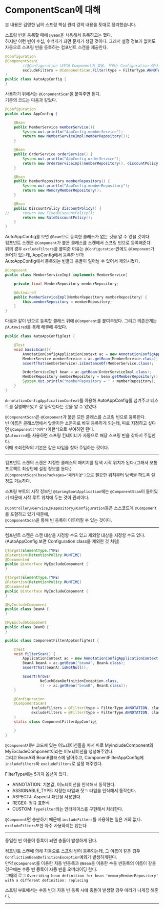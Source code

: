 # ComponentScan에 대해
본 내용은 김영한 님의 스프링 핵심 원리 강의 내용을 토대로 정리했습니다.  

스프링 빈을 등록할 때에 ``@Bean``을 사용해서 등록하고는 했다.  
하지만 이런 빈이 수십, 수백개가 되면 문제가 생길 것이다. 그래서 설정 정보가 없어도 자동으로 스프링 빈을 등록하는 컴포넌트 스캔을 제공한다.  
```java
@Configuration
@ComponentScan(
        //@Configuration 내부에 Component가 있음. 우리는 Configuration 에서 Bean 으로 등록해줬기 때문에 충돌할 수 있으므로 filter로 뺐다.
        excludeFilters = @ComponentScan.Filter(type = FilterType.ANNOTATION, classes = Configuration.class)
)
public class AutoAppConfig {
}
```
사용하기 위해서는 ``@ConponentScan``을 붙여주면 된다.  
기존의 코드는 다음과 같았다.  
```java
@Configuration
public class AppConfig {

    @Bean
    public MemberService memberService(){
        System.out.println("AppConfig.memberService");
        return new MemberServiceImpl(memberRepository());
    }

    @Bean
    public OrderService orderService() {
        System.out.println("AppConfig.orderService");
        return new OrderServiceImpl(memberRepository(), discountPolicy());
    }

    @Bean
    public MemberRepository memberRepository() {
        System.out.println("AppConfig.memberRepository");
        return new MemoryMemberRepository();
    }

    @Bean
    public DiscountPolicy discountPolicy() {
//      return new FixedDiscountPolicy();
        return new RateDiscountPolicy();
    }
}
```
AutoAppConfig를 보면 ``@Bean``으로 등록한 클래스가 없는 것을 알 수 있을 것이다.  
컴포넌트 스캔은 ``@Component``가 붙은 클래스를 스캔해서 스프링 빈으로 등록해준다.  
위의 경우 ``excludeFilters``를 붙여준 이유는 ``@Configuration``안에도 ``@Component``가 들어가 있는데, AppConfig에서 등록한 빈과  
AutoAppConfig에서 등록되는 빈들과 충돌이 일어날 수 있어서 제외시켰다.  

```java
@Component
public class MemberServiceImpl implements MemberService{

    private final MemberRepository memberRepository;

    @Autowired
    public MemberServiceImpl(MemberRepository memberRepository) {
        this.memberRepository = memberRepository;
    }
}
```
다음과 같이 빈으로 등록할 클래스 위에 ``@Component``를 붙여주었다. 그리고 의존관계는 ``@Autowired``를 통해 해결해 주었다.  
```java
public class AutoAppConfigTest {

    @Test
    void basicScan(){
        AnnotationConfigApplicationContext ac = new AnnotationConfigApplicationContext(AutoAppConfig.class);
        MemberService memberService = ac.getBean(MemberService.class);
        assertThat(memberService).isInstanceOf(MemberService.class);

        OrderServiceImpl bean = ac.getBean(OrderServiceImpl.class);
        MemberRepository memberRepository = bean.getMemberRepository();
        System.out.println("memberRepository = " + memberRepository);
    }
}
```
``AnnotationConfigApplicationContext``를 이용해 AutoAppConfig를 넘겨주고 테스트를 실행해보았고 잘 동작한다는 것을 알 수 있었다.  

``@ComponentScan``은 ``@Component``가 붙은 모든 클래스를 스프링 빈으로 등록한다.  
빈 이름은 클래스명에서 앞글자만 소문자로 바꿔 등록하게 되는데, 따로 지정하고 싶다면 ``@Component("이름")``이런식으로 부여하면 된다.  
``@Autowired``를 사용하면 스프링 컨테이너가 자동으로 해당 스프링 빈을 찾아서 주입한다.  
이때 조회전략의 기본은 같은 타입을 찾아 주입하는 것이다.  
***
컴포넌트 스캔의 스캔은 지정한 클래스의 패키지를 탐색 시작 위치가 된다.(그래서 보통 프로젝트 최상단에 설정 정보를 둔다.)  
``@ComponentScan(basePackages="패키지명")``으로 필요한 위치부터 탐색을 하도록 설정도 가능하다.  

스프링 부트의 시작 정보인 ``@SpringBootApplication``에는 ``@ComponentScan``이 들어있기 때문에 시작 루트 위치에 두는 것이 관례이다.  

``@Controller``,``@Service``,``@Repository``,``@Configuration``등은 소스코드에 ``@Component``를 포함하고 있기 때문에,  
``@ComponentScan``을 통해 빈 등록이 이루어질 수 있는 것이다.  
***
컴포넌트 스캔은 스캔 대상을 지정할 수도 있고 제외할 대상을 지정할 수도 있다.(AutoAppConfig 보면 Configuration.class를 제외한 것 처럼)  
```java
@Target(ElementType.TYPE)
@Retention(RetentionPolicy.RUNTIME)
@Documented
public @interface MyExcludeComponent {
}

@Target(ElementType.TYPE)
@Retention(RetentionPolicy.RUNTIME)
@Documented
public @interface MyIncludeComponent {
}

@MyIncludeComponent
public class BeanA {
}

@MyExcludeComponent
public class BeanB {
}

public class ComponentFilterAppConfigTest {

    @Test
    void filterScan() {
        ApplicationContext ac = new AnnotationConfigApplicationContext(ComponentFilterAppConfig.class);
        BeanA beanA = ac.getBean("beanA", BeanA.class);
        assertThat(beanA).isNotNull();

        assertThrows(
                NoSuchBeanDefinitionException.class,
                () -> ac.getBean("beanB", BeanB.class));
    }

    @Configuration
    @ComponentScan(
            includeFilters = @Filter(type = FilterType.ANNOTATION, classes = MyIncludeComponent.class),
            excludeFilters = @Filter(type = FilterType.ANNOTATION, classes = MyExcludeComponent.class)
    )
    static class ComponentFilterAppConfig{

    }
}
```
``@Component``내부 코드에 있는 어노테이션들을 따서 따로 MyIncludeComponent와 MyExcludeComponent이라는 어노테이션을 생성해주었다.  
그리고 BeanA와 BeanB클래스에 달아주고, ComponentFilterAppConfig에 ``includeFilters``와 ``excludeFilters``로 설정 해주었다.  

FilterType에는 5가지 옵션이 있다.  
* ANNOTATION: 기본값, 어노테이션을 인색해서 동작한다.  
* ASSIGNABLE_TYPE: 지정한 타입과 짓ㄱ 타입을 인식해서 동작한다.
* ASPECTJ: AspectJ 패턴을 사용한다.
* REGEX: 정규 표현식
* CUSTOM: ``TypeFilter``라는 인터페이스를 구현해서 처리한다.

``@Component``면 충분하기 때문에 ``includeFilters``를 사용하는 일은 거의 없다. ``excludeFilters``또한 자주 사용하지는 않는다.  
***
동일한 빈 이름이 등록이 되면 충돌이 발생하게 된다.  

컴포넌트 스캔에 의해 자동으로 스프링 빈이 등록되는데, 그 이름이 같은 경우 ``ConflictionBeanDefinitionException``예외가 발생하게된다.  
만약 ``@Component``를 이용한 자동 빈등록과 ``@Bean``을 이용한 수동 빈등록의 이름이 같을 경우에는 수동 빈 등록이 자동 빈을 오버라이딩 한다.  
그때의 로그 ``Overriding bean definition for bean 'memoryMemberRepository' with a different definition: replacing``  

스프링 부트에서는 수동 빈과 자동 빈 등록 시에 충돌이 발생할 경우 에러가 나게끔 해준다.
***